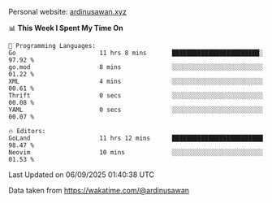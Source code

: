 Personal website: [ardinusawan.xyz](https://ardinusawan.xyz)

<!--START_SECTION:waka-->
📊 **This Week I Spent My Time On** 

```text
💬 Programming Languages: 
Go                       11 hrs 8 mins       ████████████████████████░   97.92 % 
go.mod                   8 mins              ░░░░░░░░░░░░░░░░░░░░░░░░░   01.22 % 
XML                      4 mins              ░░░░░░░░░░░░░░░░░░░░░░░░░   00.61 % 
Thrift                   0 secs              ░░░░░░░░░░░░░░░░░░░░░░░░░   00.08 % 
YAML                     0 secs              ░░░░░░░░░░░░░░░░░░░░░░░░░   00.07 % 

🔥 Editors: 
GoLand                   11 hrs 12 mins      █████████████████████████   98.47 % 
Neovim                   10 mins             ░░░░░░░░░░░░░░░░░░░░░░░░░   01.53 % 
```


 Last Updated on 06/09/2025 01:40:38 UTC
<!--END_SECTION:waka-->
Data taken from https://wakatime.com/@ardinusawan

